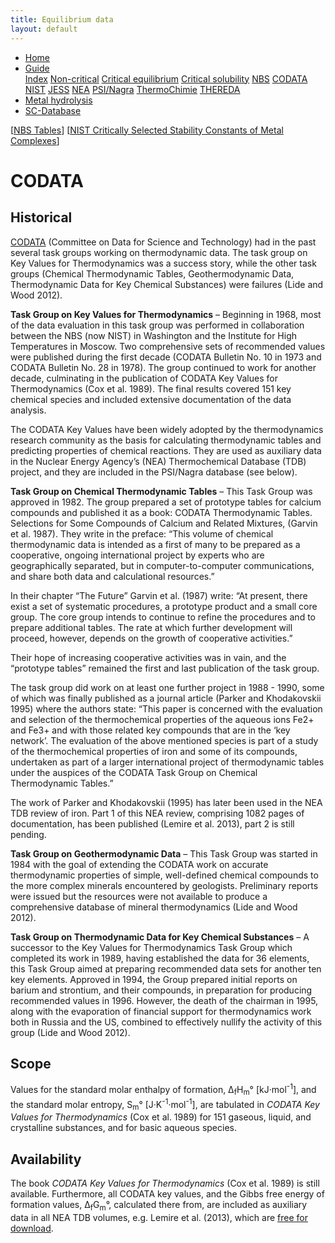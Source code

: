 ```yaml
---
title: Equilibrium data
layout: default
---
```

<ul>
  <li><a href="/">Home</a></li>
  <li class="dropdown">
    <a href="javascript:void(0)" class="dropbtn" class="active">Guide</a>
    <div class="dropdown-content">
      <a href="sources.html">Index</a>
      <a href="noncritical.html">Non-critical</a>
      <a href="critical-equilibrium.html">Critical equilibrium</a>
      <a href="critical-solubility.html">Critical solubility</a>
      <a href="NBS.html">NBS</a>
      <a class="active" href="CODATA.html">CODATA</a>
      <a href="NIST.html">NIST</a>
      <a href="JESS.html">JESS</a>
      <a href="NEA.html">NEA</a>
      <a href="PSI.html">PSI/Nagra</a>
      <a href="thermochimie.html">ThermoChimie</a>
      <a href="THEREDA.html">THEREDA</a>
    </div>
  </li>
  <li><a href="/cost-nectar.html">Metal hydrolysis</a></li>
  <li><a href="/sc-database.html">SC-Database</a></li>
</ul>

[[NBS Tables](NBS.html)] [[NIST Critically Selected Stability Constants of Metal Complexes](NIST.html)]

# CODATA

## Historical

<a  href="http://www.codata.org/" target="_blank" rel="noopener">CODATA</a> (Committee on Data for Science and Technology) had in the past several task groups working on thermodynamic data. The task group on Key Values for Thermodynamics was a success story, while the other task groups (Chemical Thermodynamic Tables, Geothermodynamic Data, Thermodynamic Data for Key Chemical Substances) were failures (Lide and Wood 2012).

**Task Group on Key Values for Thermodynamics** – Beginning in 1968, most of the data evaluation in this task group was performed in collaboration between the NBS (now NIST) in Washington and the Institute for High Temperatures in Moscow. Two comprehensive sets of recommended values were published during the first decade (CODATA Bulletin No. 10 in 1973 and CODATA Bulletin No. 28 in 1978). The group continued to work for another decade, culminating in the publication of CODATA Key Values for Thermodynamics (Cox et al. 1989). The final results covered 151 key chemical species and included extensive documentation of the data analysis.

The CODATA Key Values have been widely adopted by the thermodynamics research community as the basis for calculating thermodynamic tables and predicting properties of chemical reactions. They are used as auxiliary data in the Nuclear Energy Agency’s (NEA) Thermochemical Database (TDB) project, and they are included in the PSI/Nagra database (see below).

**Task Group on Chemical Thermodynamic Tables** – This Task Group was approved in 1982. The group prepared a set of prototype tables for calcium compounds and published it as a book: CODATA Thermodynamic Tables. Selections for Some Compounds of Calcium and Related Mixtures, (Garvin et al. 1987). They write in the preface: “This volume of chemical thermodynamic data is intended as a first of many to be prepared as a cooperative, ongoing international project by experts who are geographically separated, but in computer-to-computer communications, and share both data and calculational resources.”

In their chapter “The Future” Garvin et al. (1987) write: “At present, there exist a set of systematic procedures, a prototype product and a small core group. The core group intends to continue to refine the procedures and to prepare additional tables. The rate at which further development will proceed, however, depends on the growth of cooperative activities.”

Their hope of increasing cooperative activities was in vain, and the “prototype tables” remained the first and last publication of the task group.

The task group did work on at least one further project in 1988 - 1990, some of which was finally published as a journal article (Parker and Khodakovskii 1995) where the authors state: “This paper is concerned with the evaluation and selection of the thermochemical properties of the aqueous ions Fe2+ and Fe3+ and with those related key compounds that are in the ‘key network’. The evaluation of the above mentioned species is part of a study of the thermochemical properties of iron and some of its compounds, undertaken as part of a larger international project of thermodynamic tables under the auspices of the CODATA Task Group on Chemical Thermodynamic Tables.”

The work of Parker and Khodakovskii (1995) has later been used in the NEA TDB review of iron. Part 1 of this NEA review, comprising 1082 pages of documentation, has been published (Lemire et al. 2013), part 2 is still pending.

**Task Group on Geothermodynamic Data** – This Task Group was started in 1984 with the goal of extending the CODATA work on accurate thermodynamic properties of simple, well-defined chemical compounds to the more complex minerals encountered by geologists. Preliminary reports were issued but the resources were not available to produce a comprehensive database of mineral thermodynamics (Lide and Wood 2012).

**Task Group on Thermodynamic Data for Key Chemical Substances** – A successor to the Key Values for Thermodynamics Task Group which completed its work in 1989, having established the data for 36 elements, this Task Group aimed at preparing recommended data sets for another ten key elements. Approved in 1994, the Group prepared initial reports on barium and strontium, and their compounds, in preparation for producing recommended values in 1996. However, the death of the chairman in 1995, along with the evaporation of financial support for thermodynamics work both in Russia and the US, combined to effectively nullify the activity of this group (Lide and Wood 2012).

## Scope

Values for the standard molar enthalpy of formation, &#916;<sub>f</sub>H<sub>m</sub>&deg; [kJ&middot;mol<sup>-1</sup>], and the standard molar entropy, S<sub>m</sub>&deg; [J&middot;K<sup>-1</sup>&middot;mol<sup>-1</sup>], are tabulated in *CODATA Key Values for Thermodynamics* (Cox et al. 1989) for 151 gaseous, liquid, and crystalline substances, and for basic aqueous species. 

## Availability

The book *CODATA Key Values for Thermodynamics* (Cox et al. 1989) is still available. Furthermore, all CODATA key values, and the Gibbs free energy of formation values, &#916;<sub>f</sub>G<sub>m</sub>&deg;, calculated there  from, are included as auxiliary data in all NEA TDB volumes, e.g. Lemire et al. (2013), which are <a  href="https://www.oecd-nea.org/dbtdb/info/publications/" target="_blank" rel="noopener">free for download</a>.
